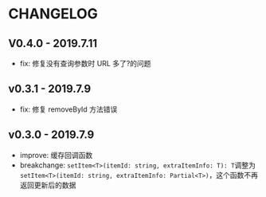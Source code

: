 # CHANGELOG

## V0.4.0 - 2019.7.11

- fix: 修复没有查询参数时 URL 多了?的问题

## v0.3.1 - 2019.7.9

- fix: 修复 removeById 方法错误

## v0.3.0 - 2019.7.9

- improve: 缓存回调函数
- breakchange: `setItem<T>(itemId: string, extraItemInfo: T): T`调整为`setItem<T>(itemId: string, extraItemInfo: Partial<T>)`，这个函数不再返回更新后的数据
